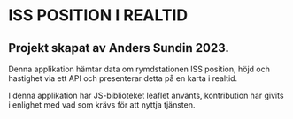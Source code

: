 # ISS POSITION I REALTID
## Projekt skapat av Anders Sundin 2023.
Denna applikation hämtar data om rymdstationen ISS position, höjd och hastighet via ett API och presenterar detta på en 
karta i realtid.

I denna applikation har JS-biblioteket leaflet använts, kontribution har givits i enlighet med vad som krävs för att nyttja tjänsten.